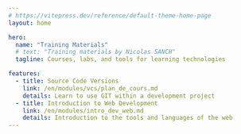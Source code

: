 ```yaml
---
# https://vitepress.dev/reference/default-theme-home-page
layout: home

hero:
  name: "Training Materials"
  # text: "Training materials by Nicolas SANCH"
  tagline: Courses, labs, and tools for learning technologies

features:
  - title: Source Code Versions
    link: /en/modules/vcs/plan_de_cours.md
    details: Learn to use GIT within a development project
  - title: Introduction to Web Development
    link: /en/modules/intro_dev_web.md
    details: Introduction to the tools and languages of the web
---
```



